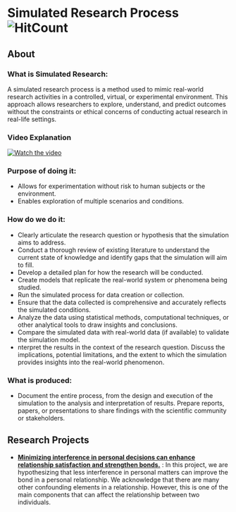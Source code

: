 # Simulated Research Process  ![HitCount](https://hits.dwyl.com/fromsantanu/SR-Main.svg)

## About
### What is Simulated Research:
A simulated research process is a method used to mimic real-world research activities in a controlled, virtual, or experimental environment. This approach allows researchers to explore, understand, and predict outcomes without the constraints or ethical concerns of conducting actual research in real-life settings.

### Video Explanation

[![Watch the video](https://img.youtube.com/vi/9Fm0vvlb7JQ/hqdefault.jpg)](https://www.youtube.com/watch?v=9Fm0vvlb7JQ)

### Purpose of doing it:
- Allows for experimentation without risk to human subjects or the environment.
- Enables exploration of multiple scenarios and conditions.

### How do we do it:
- Clearly articulate the research question or hypothesis that the simulation aims to address.
- Conduct a thorough review of existing literature to understand the current state of knowledge and identify gaps that the simulation will aim to fill.
- Develop a detailed plan for how the research will be conducted.
- Create models that replicate the real-world system or phenomena being studied.
- Run the simulated process for data creation or collection.
- Ensure that the data collected is comprehensive and accurately reflects the simulated conditions.
- Analyze the data using statistical methods, computational techniques, or other analytical tools to draw insights and conclusions.
- Compare the simulated data with real-world data (if available) to validate the simulation model.
- nterpret the results in the context of the research question. Discuss the implications, potential limitations, and the extent to which the simulation provides insights into the real-world phenomenon.

### What is produced:
-  Document the entire process, from the design and execution of the simulation to the analysis and interpretation of results. Prepare reports, papers, or presentations to share findings with the scientific community or stakeholders.

## Research Projects
- [**Minimizing interference in personal decisions can enhance relationship satisfaction and strengthen bonds.**](https://github.com/fromsantanu/SR-H01-Interference-And-Relationship) : In this project, we are hypothesizing that less interference in personal matters can improve the bond in a personal relationship. We acknowledge that there are many other confounding elements in a relationship. However, this is one of the main components that can affect the relationship between two individuals.

